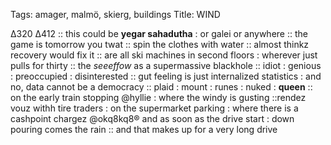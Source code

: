 Tags: amager, malmö, skierg, buildings
Title: WIND
  
∆320 ∆412 :: this could be **yegar sahadutha** : or galei or anywhere :: the game is tomorrow you twat :: spin the clothes with water :: almost thinkz recovery would fix it :: are all ski machines in second floors : wherever just pulls for thirty :: the _seeeffow_ as a supermassive blackhole :: idiot : genious : preoccupied : disinterested :: gut feeling is just internalized statistics : and no, data cannot be a democracy :: plaid : mount : runes : nuked : **queen** :: on the early train stopping @hyllie : where the windy is gusting ::rendez vouz withh tire traders : on the supermarket parking : where there is a cashpoint chargez @okq8kq8® and as soon as the drive start : down pouring comes the rain :: and that makes up for a very long drive  
<!--stackedit_daeyJoaXN0b3J5IjpbMTk4NjYxNz Q0Ml19Ml19
-->